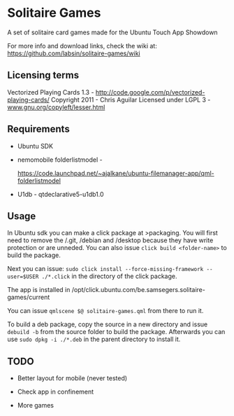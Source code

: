 # Solitaire Games

A set of solitaire card games made for the Ubuntu Touch App Showdown

For more info and download links, check the wiki at: https://github.com/labsin/solitaire-games/wiki


## Licensing terms

Vectorized Playing Cards 1.3 - http://code.google.com/p/vectorized-playing-cards/
Copyright 2011 - Chris Aguilar
Licensed under LGPL 3 - www.gnu.org/copyleft/lesser.html


## Requirements

* Ubuntu SDK

* nemomobile folderlistmodel -

    https://code.launchpad.net/~ajalkane/ubuntu-filemanager-app/qml-folderlistmodel

* U1db - qtdeclarative5-u1db1.0


## Usage

In Ubuntu sdk you can make a click package at >packaging. You will first need to remove the
/.git, /debian and /desktop because they have write protection or are unneded.
You can also issue `click build <folder-name>` to build the package.

Next you can issue:
`sudo click install --force-missing-framework --user=$USER ./*.click`
in the directory of the click package.

The app is installed in /opt/click.ubuntu.com/be.samsegers.solitaire-games/current

You can issue `qmlscene $@ solitaire-games.qml` from there to run it.

To build a deb package, copy the source in a new directory and issue
`debuild -b` from the source folder to build the package.
Afterwards you can use `sudo dpkg -i ./*.deb` in the parent directory to install it.


## TODO

* Better layout for mobile (never tested)

* Check app in confinement

* More games

